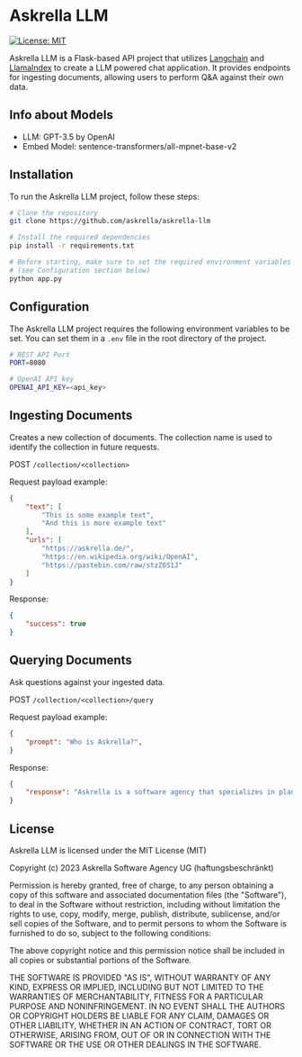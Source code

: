 # Askrella LLM

[![License: MIT](https://img.shields.io/badge/License-MIT-yellow.svg)](https://opensource.org/licenses/MIT)

Askrella LLM is a Flask-based API project that utilizes [Langchain](https://github.com/hwchase17/langchain) and [LlamaIndex](https://github.com/jerryjliu/llama_index) to create a LLM powered chat application. It provides endpoints for ingesting documents, allowing users to perform Q&A against their own data.

## Info about Models

- LLM: GPT-3.5 by OpenAI
- Embed Model: sentence-transformers/all-mpnet-base-v2

## Installation

To run the Askrella LLM project, follow these steps:

```bash
# Clone the repository
git clone https://github.com/askrella/askrella-llm

# Install the required dependencies
pip install -r requirements.txt

# Before starting, make sure to set the required environment variables
# (see Configuration section below)
python app.py
```

## Configuration

The Askrella LLM project requires the following environment variables to be set. You can set them in a `.env` file in the root directory of the project.

```bash
# REST API Port
PORT=8080

# OpenAI API key
OPENAI_API_KEY=<api_key>
```

## Ingesting Documents

Creates a new collection of documents. The collection name is used to identify the collection in future requests.

POST `/collection/<collection>`

Request payload example:

```json
{
    "text": [
        "This is some example text",
        "And this is more example text"
    ],
    "urls": [
        "https://askrella.de/",
        "https://en.wikipedia.org/wiki/OpenAI",
        "https://pastebin.com/raw/stzZ6S1J"
    ]
}
````

Response:

```json
{
    "success": true
}
```

## Querying Documents

Ask questions against your ingested data.

POST `/collection/<collection>/query`

Request payload example:

```json
{
    "prompt": "Who is Askrella?",
}
```

Response:

```json
{
    "response": "Askrella is a software agency that specializes in planning and developing cloud projects, offering tailored solutions and captivating web design using React.js, Node.js, Flutter, and Golang. They focus on the leading cloud platform, Amazon AWS, to ensure robust and scalable solutions for their clients. Askrella was founded in December 2022 by Steven Hornbogen, Stanislav Hetzel, and Paul Seebach. Their team of skilled professionals provides comprehensive support throughout the entire project lifecycle, including project planning, wireframe and mockup creation, quality assurance testing, deployment, and ongoing maintenance."
}
```


## License

Askrella LLM is licensed under the MIT License (MIT)

Copyright (c) 2023 Askrella Software Agency UG (haftungsbeschränkt)

Permission is hereby granted, free of charge, to any person obtaining a copy of this software and associated documentation files (the "Software"), to deal in the Software without restriction, including without limitation the rights to use, copy, modify, merge, publish, distribute, sublicense, and/or sell copies of the Software, and to permit persons to whom the Software is furnished to do so, subject to the following conditions:

The above copyright notice and this permission notice shall be included in all copies or substantial portions of the Software.

THE SOFTWARE IS PROVIDED "AS IS", WITHOUT WARRANTY OF ANY KIND, EXPRESS OR IMPLIED, INCLUDING BUT NOT LIMITED TO THE WARRANTIES OF MERCHANTABILITY, FITNESS FOR A PARTICULAR PURPOSE AND NONINFRINGEMENT. IN NO EVENT SHALL THE AUTHORS OR COPYRIGHT HOLDERS BE LIABLE FOR ANY CLAIM, DAMAGES OR OTHER LIABILITY, WHETHER IN AN ACTION OF CONTRACT, TORT OR OTHERWISE, ARISING FROM, OUT OF OR IN CONNECTION WITH THE SOFTWARE OR THE USE OR OTHER DEALINGS IN THE SOFTWARE.